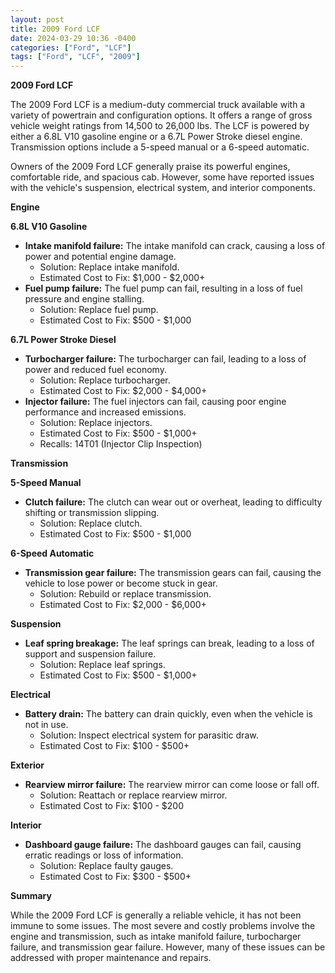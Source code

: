 ```yaml
---
layout: post
title: 2009 Ford LCF
date: 2024-03-29 10:36 -0400
categories: ["Ford", "LCF"]
tags: ["Ford", "LCF", "2009"]
---
```

**2009 Ford LCF**

The 2009 Ford LCF is a medium-duty commercial truck available with a variety of powertrain and configuration options. It offers a range of gross vehicle weight ratings from 14,500 to 26,000 lbs. The LCF is powered by either a 6.8L V10 gasoline engine or a 6.7L Power Stroke diesel engine. Transmission options include a 5-speed manual or a 6-speed automatic.

Owners of the 2009 Ford LCF generally praise its powerful engines, comfortable ride, and spacious cab. However, some have reported issues with the vehicle's suspension, electrical system, and interior components.

**Engine**

**6.8L V10 Gasoline**
* **Intake manifold failure:** The intake manifold can crack, causing a loss of power and potential engine damage.
    * Solution: Replace intake manifold.
    * Estimated Cost to Fix: $1,000 - $2,000+
* **Fuel pump failure:** The fuel pump can fail, resulting in a loss of fuel pressure and engine stalling.
    * Solution: Replace fuel pump.
    * Estimated Cost to Fix: $500 - $1,000

**6.7L Power Stroke Diesel**
* **Turbocharger failure:** The turbocharger can fail, leading to a loss of power and reduced fuel economy.
    * Solution: Replace turbocharger.
    * Estimated Cost to Fix: $2,000 - $4,000+
* **Injector failure:** The fuel injectors can fail, causing poor engine performance and increased emissions.
    * Solution: Replace injectors.
    * Estimated Cost to Fix: $500 - $1,000+
    * Recalls: 14T01 (Injector Clip Inspection)

**Transmission**

**5-Speed Manual**
* **Clutch failure:** The clutch can wear out or overheat, leading to difficulty shifting or transmission slipping.
    * Solution: Replace clutch.
    * Estimated Cost to Fix: $500 - $1,000

**6-Speed Automatic**
* **Transmission gear failure:** The transmission gears can fail, causing the vehicle to lose power or become stuck in gear.
    * Solution: Rebuild or replace transmission.
    * Estimated Cost to Fix: $2,000 - $6,000+

**Suspension**

* **Leaf spring breakage:** The leaf springs can break, leading to a loss of support and suspension failure.
    * Solution: Replace leaf springs.
    * Estimated Cost to Fix: $500 - $1,000+

**Electrical**

* **Battery drain:** The battery can drain quickly, even when the vehicle is not in use.
    * Solution: Inspect electrical system for parasitic draw.
    * Estimated Cost to Fix: $100 - $500+

**Exterior**

* **Rearview mirror failure:** The rearview mirror can come loose or fall off.
    * Solution: Reattach or replace rearview mirror.
    * Estimated Cost to Fix: $100 - $200

**Interior**

* **Dashboard gauge failure:** The dashboard gauges can fail, causing erratic readings or loss of information.
    * Solution: Replace faulty gauges.
    * Estimated Cost to Fix: $300 - $500+

**Summary**

While the 2009 Ford LCF is generally a reliable vehicle, it has not been immune to some issues. The most severe and costly problems involve the engine and transmission, such as intake manifold failure, turbocharger failure, and transmission gear failure. However, many of these issues can be addressed with proper maintenance and repairs.
